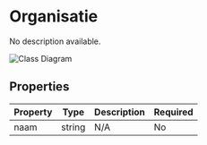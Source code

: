 # Organisatie

No description available.

![Class Diagram](https://github.com/CommonGateway/CustomerInteractionBundle/blob/klanten-email-telefoon-query/docs/schema/klant.organisatie.svg)

## Properties

| Property | Type | Description | Required |
|----------|------|-------------|----------|
| naam | string | N/A | No |
